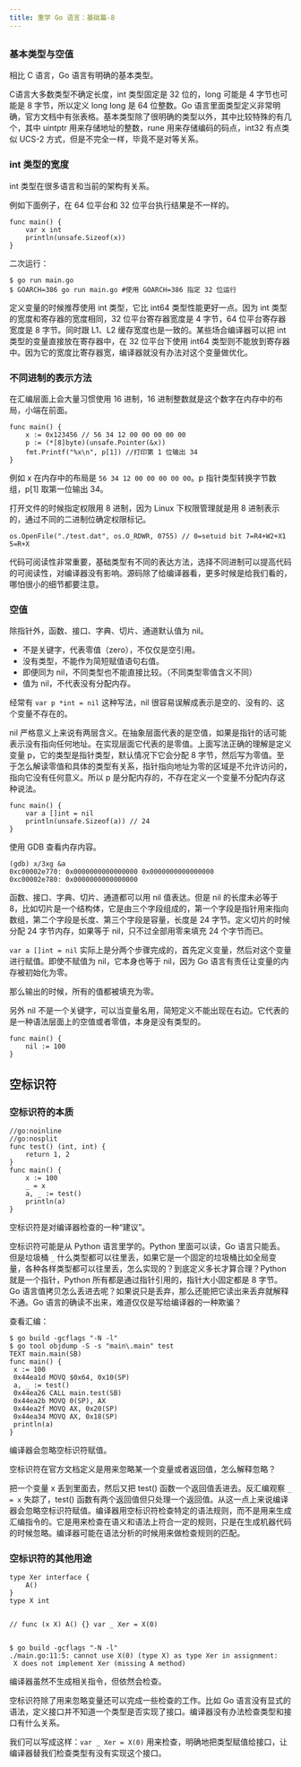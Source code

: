 ```yaml
---
title: 重学 Go 语言：基础篇-8
---
```

<article id="topicContainer" class="column_content"><h2 class="topic_title"></h2><div><h3 id="">基本类型与空值</h3>
<p>相比 C 语言，Go 语言有明确的基本类型。</p>
<p>C语言大多数类型不确定长度，int 类型固定是 32 位的，long 可能是 4 字节也可能是 8 字节，所以定义 long long 是 64 位整数。Go 语言里面类型定义非常明确，官方文档中有张表格。基本类型除了很明确的类型以外，其中比较特殊的有几个，其中 uintptr 用来存储地址的整数，rune 用来存储编码的码点，int32 有点类似 UCS-2 方式，但是不完全一样，毕竟不是对等关系。</p>
<h3 id="int">int 类型的宽度</h3>
<p>int 类型在很多语言和当前的架构有关系。</p>
<p>例如下面例子，在 64 位平台和 32 位平台执行结果是不一样的。</p>
<pre><code class="go language-go">func main() {
    var x int
    println(unsafe.Sizeof(x))
}
</code></pre>
<p>二次运行：</p>
<pre><code class="bash language-bash">$ go run main.go
$ GOARCH=386 go run main.go #使用 GOARCH=386 指定 32 位运行
</code></pre>
<p>定义变量的时候推荐使用 int 类型，它比 int64 类型性能更好一点。因为 int 类型的宽度和寄存器的宽度相同，32 位平台寄存器宽度是 4 字节，64 位平台寄存器宽度是 8 字节。同时跟 L1、L2 缓存宽度也是一致的。某些场合编译器可以把 int 类型的变量直接放在寄存器中，在 32 位平台下使用 int64 类型则不能放到寄存器中。因为它的宽度比寄存器宽，编译器就没有办法对这个变量做优化。</p>
<h3 id="-1">不同进制的表示方法</h3>
<p>在汇编层面上会大量习惯使用 16 进制，16 进制整数就是这个数字在内存中的布局，小端在前面。</p>
<pre><code class="go language-go">func main() {
    x := 0x123456 // 56 34 12 00 00 00 00 00
    p := (*[8]byte)(unsafe.Pointer(&amp;x))
    fmt.Printf("%x\n", p[1]) //打印第 1 位输出 34
}
</code></pre>
<p>例如 x 在内存中的布局是 <code>56 34 12 00 00 00 00 00</code>。p 指针类型转换字节数组，p[1] 取第一位输出 34。</p>
<p>打开文件的时候指定权限用 8 进制，因为 Linux 下权限管理就是用 8 进制表示的，通过不同的二进制位确定权限标记。</p>
<pre><code class="go language-go">os.OpenFile("./test.dat", os.O_RDWR, 0755) // 0=setuid bit 7=R4+W2+X1 5=R+X
</code></pre>
<p>代码可阅读性非常重要，基础类型有不同的表达方法，选择不同进制可以提高代码的可阅读性，对编译器没有影响。源码除了给编译器看，更多时候是给我们看的，哪怕很小的细节都要注意。</p>
<h3 id="-2">空值</h3>
<p>除指针外，函数、接口、字典、切片、通道默认值为 nil。</p>
<ul>
<li>不是关键字，代表零值（zero），不仅仅是空引用。</li>
<li>没有类型，不能作为简短赋值语句右值。</li>
<li>即便同为 nil，不同类型也不能直接比较。（不同类型零值含义不同）</li>
<li>值为 nil，不代表没有分配内存。</li>
</ul>
<p>经常有 <code>var p *int = nil</code> 这种写法，nil 很容易误解成表示是空的、没有的、这个变量不存在的。</p>
<p>nil 严格意义上来说有两层含义。在抽象层面代表的是空值，如果是指针的话可能表示没有指向任何地址。在实现层面它代表的是零值。上面写法正确的理解是定义变量 p，它的类型是指针类型，默认情况下它会分配 8 字节，然后写为零值。至于怎么解读零值和具体的类型有关系，指针指向地址为零的区域是不允许访问的，指向它没有任何意义。所以 p 是分配内存的，不存在定义一个变量不分配内存这种说法。</p>
<pre><code class="go language-go">func main() {
    var a []int = nil
    println(unsafe.Sizeof(a)) // 24
}
</code></pre>
<p>使用 GDB 查看内存内容。</p>
<pre><code class="bash language-bash">(gdb) x/3xg &amp;a
0xc00002e770: 0x0000000000000000 0x0000000000000000
0xc00002e780: 0x0000000000000000
</code></pre>
<p>函数、接口、字典、切片、通道都可以用 nil 值表达。但是 nil 的长度未必等于 8，比如切片是一个结构体，它是由三个字段组成的，第一个字段是指针用来指向数组，第二个字段是长度、第三个字段是容量，长度是 24 字节。定义切片的时候分配 24 字节内存，如果等于 nil，只不过全部用零来填充 24 个字节而已。</p>
<p><code>var a []int = nil</code> 实际上是分两个步骤完成的，首先定义变量，然后对这个变量进行赋值。即使不赋值为 nil，它本身也等于 nil，因为 Go 语言有责任让变量的内存被初始化为零。</p>
<p>那么输出的时候，所有的值都被填充为零。</p>
<p>另外 nil 不是一个关键字，可以当变量名用，简短定义不能出现在右边。它代表的是一种语法层面上的空值或者零值，本身是没有类型的。</p>
<pre><code class="go language-go">func main() {
    nil := 100
}
</code></pre>
<h2 id="-3">空标识符</h2>
<h3 id="-4">空标识符的本质</h3>
<pre><code class="go language-go">//go:noinline
//go:nosplit
func test() (int, int) {
    return 1, 2
}
func main() {
    x := 100
    _ = x
    a, _ := test()
    println(a)
}
</code></pre>
<p>空标识符是对编译器检查的一种“建议”。</p>
<p>空标识符可能是从 Python 语言里学的。Python 里面可以读，Go 语言只能丢。但是垃圾桶 <code>_</code> 什么类型都可以往里丢，如果它是一个固定的垃圾桶比如全局变量，各种各样类型都可以往里丢，怎么实现的？到底定义多长才算合理？Python 就是一个指针，Python 所有都是通过指针引用的，指针大小固定都是 8 字节。Go 语言值拷贝怎么丢进去呢？如果说只是丢弃，那么还能把它读出来丢弃就解释不通。Go 语言的确读不出来，难道仅仅是写给编译器的一种欺骗？</p>
<p>查看汇编：</p>
<pre><code class="bash language-bash">$ go build -gcflags "-N -l"
$ go tool objdump -S -s "main\.main" test
TEXT main.main(SB)
func main() {
 x := 100
 0x44ea1d MOVQ $0x64, 0x10(SP)
 a, _ := test()
 0x44ea26 CALL main.test(SB)
 0x44ea2b MOVQ 0(SP), AX
 0x44ea2f MOVQ AX, 0x20(SP)
 0x44ea34 MOVQ AX, 0x18(SP)
 println(a)
}
</code></pre>
<p>编译器会忽略空标识符赋值。</p>
<p>空标识符在官方文档定义是用来忽略某一个变量或者返回值，怎么解释忽略？</p>
<p>把一个变量 x 丢到里面去，然后又把 test() 函数一个返回值丢进去。反汇编观察 <code>_ = x</code> 失踪了，test() 函数有两个返回值但只处理一个返回值。从这一点上来说编译器会忽略空标识符赋值。编译器用空标识符检查特定的语法规则，而不是用来生成汇编指令的。它是用来检查在语义和语法上符合一定的规则，只是在生成机器代码的时候忽略。编译器可能在语法分析的时候用来做检查规则的匹配。</p>
<h3 id="-5">空标识符的其他用途</h3>
<pre><code class="go language-go">type Xer interface {
    A()
}
type X int

// func (x X) A() {}
var _ Xer = X(0)
</code></pre>
<pre><code class="bash language-bash">$ go build -gcflags "-N -l"
./main.go:11:5: cannot use X(0) (type X) as type Xer in assignment:
 X does not implement Xer (missing A method)
</code></pre>
<p>编译器虽然不生成相关指令，但依然会检查。</p>
<p>空标识符除了用来忽略变量还可以完成一些检查的工作。比如 Go 语言没有显式的语法，定义接口并不知道一个类型是否实现了接口。编译器没有办法检查类型和接口有什么关系。</p>
<p>我们可以写成这样：<code>var _ Xer = X(0)</code> 用来检查，明确地把类型赋值给接口，让编译器替我们检查类型有没有实现这个接口。</p></div></article>